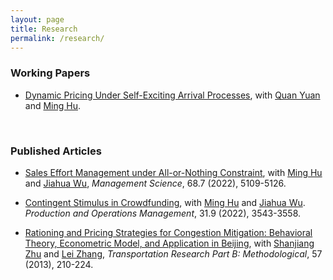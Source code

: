 ```yaml
---
layout: page
title: Research
permalink: /research/
---
```

### Working Papers
* [Dynamic Pricing Under Self-Exciting Arrival Processes](https://papers.ssrn.com/abstract_id=4889448), with [Quan Yuan](https://person.zju.edu.cn/en/quanyuan/858363.html) and  [Ming Hu](http://ming.hu/).

<br/>

### Published Articles

* [Sales Effort Management under All-or-Nothing Constraint](https://ssrn.com/abstract=3506499), with [Ming Hu](http://ming.hu/) and [Jiahua Wu](http://www.imperial.ac.uk/people/j.wu),  *Management Science*, 68.7 (2022), 5109-5126.

* [Contingent Stimulus in Crowdfunding](http://ssrn.com/abstract=2925962), with [Ming Hu](http://ming.hu/) and [Jiahua Wu](http://www.imperial.ac.uk/people/j.wu).  *Production and Operations Management*, 31.9 (2022), 3543-3558.


* [Rationing and Pricing Strategies for Congestion Mitigation: Behavioral Theory, Econometric Model, and Application in Beijing](http://dx.doi.org/10.1016/j.trb.2013.07.013),  with [Shanjiang Zhu](https://civil.gmu.edu/profiles/szhu3) and [Lei Zhang](https://mti.umd.edu/lei-zhang), *Transportation Research Part B: Methodological*, 57 (2013), 210-224.
